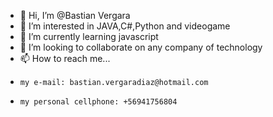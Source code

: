 - 👋 Hi, I’m @Bastian Vergara
- 👀 I’m interested in JAVA,C#,Python and videogame
- 🌱 I’m currently learning javascript
- 💞️ I’m looking to collaborate on any company of technology
- 📫 How to reach me...
-     my e-mail: bastian.vergaradiaz@hotmail.com
-     my personal cellphone: +56941756804

<!---
KisumeAlvein/KisumeAlvein is a ✨ special ✨ repository because its `README.md` (this file) appears on your GitHub profile.
You can click the Preview link to take a look at your changes.
--->
